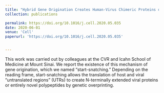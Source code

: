 ```yaml
---
title: "Hybrid Gene Origination Creates Human-Virus Chimeric Proteins during Infection."
collection: publications

permalink: https://doi.org/10.1016/j.cell.2020.05.035
date: 2020-06-01
venue: 'Cell'
paperurl: 'https://doi.org/10.1016/j.cell.2020.05.035'


---
```


This work was carried out by colleagues at the CVR and Icahn School of Medicine at Mount Sinai.
We report the existence of this mechanism of gene origination, which we named “start-snatching.” Depending on the reading frame, start-snatching allows the translation of host and viral “untranslated regions” (UTRs) to create N-terminally extended viral proteins or entirely novel polypeptides by genetic overprinting. 

